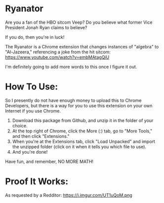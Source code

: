 # Ryanator
Are you a fan of the HBO sitcom Veep? Do you believe what former Vice President Jonah Ryan claims to believe?


If you do, then you're in luck! 


The Ryanator is a Chrome extension that changes instances of "algebra" to "Al-Jazeera," referencing a joke from the hit sitcom: https://www.youtube.com/watch?v=embMAtagQiU


I'm definitely going to add more words to this once I figure it out.


# How To Use:
So I presently do not have enough money to upload this to Chrome Developers, but there is a way for you to use this extension on your own Internet if you use Chrome.
1. Download this package from Github, and unzip it in the folder of your choice.
2. At the top right of Chrome, click the More (:) tab, go to "More Tools," and then click "Extensions."
3. When you're at the Extensions tab, click "Load Unpacked" and import the unzipped folder (click on it when it tells you which file to use).
4. And you're done!

Have fun, and remember, NO MORE MATH!

# Proof It Works:
As requested by a Redditor: https://i.imgur.com/UT1uQoM.png
